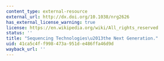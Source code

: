 ```yaml
---
content_type: external-resource
external_url: http://dx.doi.org/10.1038/nrg2626
has_external_license_warning: true
license: https://en.wikipedia.org/wiki/All_rights_reserved
status: ''
title: "Sequencing Technologies\u2013the Next Generation."
uid: 41ca5c4f-f998-473a-951d-e486ffa46d9d
wayback_url: ''
---
```

